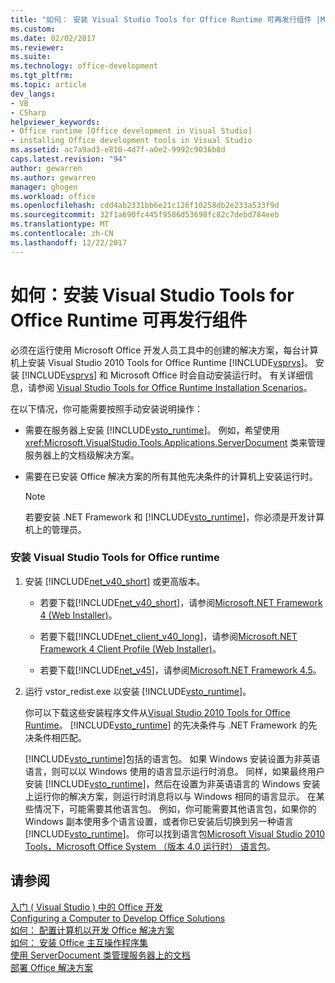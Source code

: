 ```yaml
---
title: "如何： 安装 Visual Studio Tools for Office Runtime 可再发行组件 |Microsoft 文档"
ms.custom: 
ms.date: 02/02/2017
ms.reviewer: 
ms.suite: 
ms.technology: office-development
ms.tgt_pltfrm: 
ms.topic: article
dev_langs:
- VB
- CSharp
helpviewer_keywords:
- Office runtime [Office development in Visual Studio]
- installing Office development tools in Visual Studio
ms.assetid: ac7a9ad3-e810-4d7f-a0e2-9992c9036b8d
caps.latest.revision: "94"
author: gewarren
ms.author: gewarren
manager: ghogen
ms.workload: office
ms.openlocfilehash: cdd4ab2331bb6e21c126f10258db2e233a533f9d
ms.sourcegitcommit: 32f1a690fc445f9586d53698fc82c7debd784eeb
ms.translationtype: MT
ms.contentlocale: zh-CN
ms.lasthandoff: 12/22/2017
---
```

# <a name="how-to-install-the-visual-studio-tools-for-office-runtime-redistributable"></a>如何：安装 Visual Studio Tools for Office Runtime 可再发行组件
  必须在运行使用 Microsoft Office 开发人员工具中的创建的解决方案，每台计算机上安装 Visual Studio 2010 Tools for Office Runtime [!INCLUDE[vsprvs](../sharepoint/includes/vsprvs-md.md)]。 安装 [!INCLUDE[vsprvs](../sharepoint/includes/vsprvs-md.md)] 和 Microsoft Office 时会自动安装运行时。 有关详细信息，请参阅 [Visual Studio Tools for Office Runtime Installation Scenarios](../vsto/visual-studio-tools-for-office-runtime-installation-scenarios.md)。  
  
 在以下情况，你可能需要按照手动安装说明操作：  
  
-   需要在服务器上安装 [!INCLUDE[vsto_runtime](../vsto/includes/vsto-runtime-md.md)]。 例如，希望使用 <xref:Microsoft.VisualStudio.Tools.Applications.ServerDocument> 类来管理服务器上的文档级解决方案。  
  
-   需要在已安装 Office 解决方案的所有其他先决条件的计算机上安装运行时。  
  
    > [!NOTE]  
    >  若要安装 .NET Framework 和 [!INCLUDE[vsto_runtime](../vsto/includes/vsto-runtime-md.md)]，你必须是开发计算机上的管理员。  
  
### <a name="to-install-the-visual-studio-tools-for-office-runtime"></a>安装 Visual Studio Tools for Office runtime  
  
1.  安装 [!INCLUDE[net_v40_short](../sharepoint/includes/net-v40-short-md.md)] 或更高版本。  
  
    -   若要下载[!INCLUDE[net_v40_short](../sharepoint/includes/net-v40-short-md.md)]，请参阅[Microsoft.NET Framework 4 (Web Installer)](http://go.microsoft.com/fwlink/?LinkId=178957)。  
  
    -   若要下载[!INCLUDE[net_client_v40_long](../vsto/includes/net-client-v40-long-md.md)]，请参阅[Microsoft.NET Framework 4 Client Profile (Web Installer)](http://go.microsoft.com/fwlink/?LinkId=178958)。  
  
    -   若要下载[!INCLUDE[net_v45](../vsto/includes/net-v45-md.md)]，请参阅[Microsoft.NET Framework 4.5](http://www.microsoft.com/download/details.aspx?id=30653)。  
  
2.  运行 vstor_redist.exe 以安装 [!INCLUDE[vsto_runtime](../vsto/includes/vsto-runtime-md.md)]。  
  
     你可以下载这些安装程序文件从[Visual Studio 2010 Tools for Office Runtime](http://go.microsoft.com/fwlink/?LinkId=140384)。 [!INCLUDE[vsto_runtime](../vsto/includes/vsto-runtime-md.md)] 的先决条件与 .NET Framework 的先决条件相匹配。  
  
     [!INCLUDE[vsto_runtime](../vsto/includes/vsto-runtime-md.md)]包括的语言包。 如果 Windows 安装设置为非英语语言，则可以以 Windows 使用的语言显示运行时消息。 同样，如果最终用户安装 [!INCLUDE[vsto_runtime](../vsto/includes/vsto-runtime-md.md)]，然后在设置为非英语语言的 Windows 安装上运行你的解决方案，则运行时消息将以与 Windows 相同的语言显示。 在某些情况下，可能需要其他语言包。 例如，你可能需要其他语言包，如果你的 Windows 副本使用多个语言设置，或者你已安装后切换到另一种语言[!INCLUDE[vsto_runtime](../vsto/includes/vsto-runtime-md.md)]。 你可以找到语言包[Microsoft Visual Studio 2010 Tools，Microsoft Office System （版本 4.0 运行时） 语言包](http://go.microsoft.com/fwlink/?LinkId=140386)。  
  
## <a name="see-also"></a>请参阅  
 [入门 &#40; Visual Studio &#41; 中的 Office 开发](../vsto/getting-started-office-development-in-visual-studio.md)   
 [Configuring a Computer to Develop Office Solutions](../vsto/configuring-a-computer-to-develop-office-solutions.md)   
 [如何： 配置计算机以开发 Office 解决方案](../vsto/how-to-configure-a-computer-to-develop-office-solutions.md)   
 [如何： 安装 Office 主互操作程序集](../vsto/how-to-install-office-primary-interop-assemblies.md)   
 [使用 ServerDocument 类管理服务器上的文档](../vsto/managing-documents-on-a-server-by-using-the-serverdocument-class.md)   
 [部署 Office 解决方案](../vsto/deploying-an-office-solution.md)  
  
  